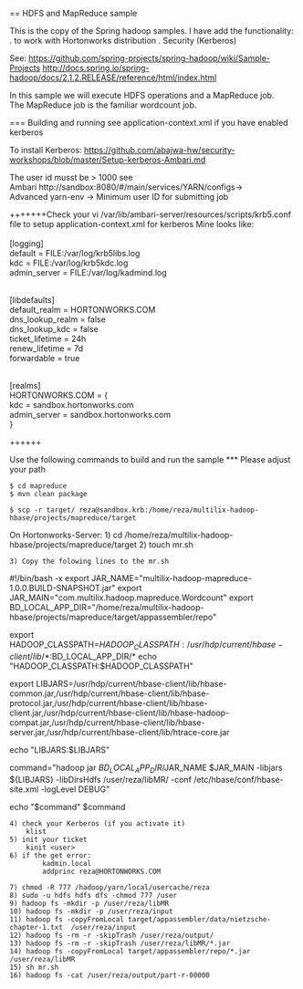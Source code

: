 == HDFS and MapReduce sample

This is the copy of the Spring hadoop samples. I have add the functionality: 
	. to work with Hortonworks distribution
	. Security (Kerberos)
	
See:
	https://github.com/spring-projects/spring-hadoop/wiki/Sample-Projects
	http://docs.spring.io/spring-hadoop/docs/2.1.2.RELEASE/reference/html/index.html
	
In this sample we will execute HDFS operations and a MapReduce job.  
The MapReduce job is the familiar wordcount job.  

=== Building and running
see 
	application-context.xml if you have enabled kerberos
	
To install Kerberos:
	https://github.com/abajwa-hw/security-workshops/blob/master/Setup-kerberos-Ambari.md

The user id musst be > 1000 see </br>
	Ambari http://sandbox:8080/#/main/services/YARN/configs-> </br>
		Advanced yarn-env -> Minimum user ID for submitting job</br>

+++++++Check your vi /var/lib/ambari-server/resources/scripts/krb5.conf file to setup application-context.xml for kerberos
Mine looks like:</br>
</br>
[logging]</br>
 default = FILE:/var/log/krb5libs.log</br>
 kdc = FILE:/var/log/krb5kdc.log</br>
 admin_server = FILE:/var/log/kadmind.log</br></br>

[libdefaults]</br>
 default_realm = HORTONWORKS.COM</br>
 dns_lookup_realm = false</br>
 dns_lookup_kdc = false</br>
 ticket_lifetime = 24h</br>
 renew_lifetime = 7d</br>
 forwardable = true</br></br>
 
[realms]</br>
 HORTONWORKS.COM = {</br>
  kdc = sandbox.hortonworks.com</br>
  admin_server = sandbox.hortonworks.com</br>
 }</br>
 
++++++	
	
Use the following commands to build and run the sample
*** Please adjust your path

	$ cd mapreduce
    $ mvn clean package

    $ scp -r target/ reza@sandbox.krb:/home/reza/multilix-hadoop-hbase/projects/mapreduce/target

On Hortonworks-Server:
	1) cd /home/reza/multilix-hadoop-hbase/projects/mapreduce/target
	2) touch mr.sh
	
	3) Copy the folowing lines to the mr.sh
	
#!/bin/bash -x
export JAR_NAME="multilix-hadoop-mapreduce-1.0.0.BUILD-SNAPSHOT.jar"
export JAR_MAIN="com.multilix.hadoop.mapreduce.Wordcount"
export BD_LOCAL_APP_DIR="/home/reza/multilix-hadoop-hbase/projects/mapreduce/target/appassembler/repo"

export HADOOP_CLASSPATH=$HADOOP_CLASSPATH:/usr/hdp/current/hbase-client/lib/*:$BD_LOCAL_APP_DIR/*
echo "HADOOP_CLASSPATH:$HADOOP_CLASSPATH"

export LIBJARS=/usr/hdp/current/hbase-client/lib/hbase-common.jar,/usr/hdp/current/hbase-client/lib/hbase-protocol.jar,/usr/hdp/current/hbase-client/lib/hbase-client.jar,/usr/hdp/current/hbase-client/lib/hbase-hadoop-compat.jar,/usr/hdp/current/hbase-client/lib/hbase-server.jar,/usr/hdp/current/hbase-client/lib/htrace-core.jar

echo "LIBJARS:$LIBJARS"

command="hadoop jar $BD_LOCAL_APP_DIR/$JAR_NAME $JAR_MAIN -libjars ${LIBJARS}  -libDirsHdfs /user/reza/libMR/ -conf /etc/hbase/conf/hbase-site.xml  -logLevel DEBUG"

echo "$command"
$command
	
	4) check your Kerberos (if you activate it)
		klist
	5) init your ticket
		kinit <user>
	6) if the get error:
			kadmin.local
			addprinc reza@HORTONWORKS.COM
				
	7) chmod -R 777 /hadoop/yarn/local/usercache/reza
	8) sudo -u hdfs hdfs dfs -chmod 777 /user
	9) hadoop fs -mkdir -p /user/reza/libMR
	10) hadoop fs -mkdir -p /user/reza/input 
	11) hadoop fs -copyFromLocal target/appassembler/data/nietzsche-chapter-1.txt  /user/reza/input
	12) hadoop fs -rm -r -skipTrash /user/reza/output/
	13) hadoop fs -rm -r -skipTrash /user/reza/libMR/*.jar
	14) hadoop fs -copyFromLocal target/appassembler/repo/*.jar /user/reza/libMR
	15) sh mr.sh
	16) hadoop fs -cat /user/reza/output/part-r-00000
	




